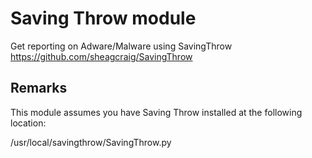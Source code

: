 Saving Throw module
==============

Get reporting on Adware/Malware using SavingThrow
https://github.com/sheagcraig/SavingThrow

Remarks
---

This module assumes you have Saving Throw installed at the following location:

/usr/local/savingthrow/SavingThrow.py

